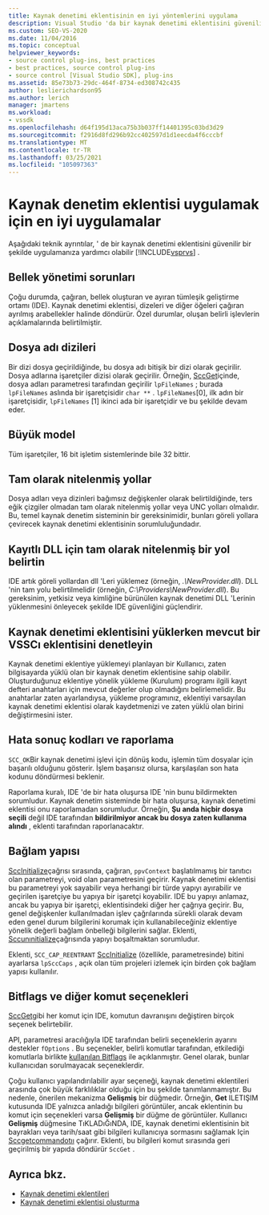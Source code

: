 ```yaml
---
title: Kaynak denetimi eklentisinin en iyi yöntemlerini uygulama
description: Visual Studio 'da bir kaynak denetimi eklentisini güvenilir bir şekilde uygulamanıza yardımcı olması için bu teknik ayrıntıları gözden geçirin.
ms.custom: SEO-VS-2020
ms.date: 11/04/2016
ms.topic: conceptual
helpviewer_keywords:
- source control plug-ins, best practices
- best practices, source control plug-ins
- source control [Visual Studio SDK], plug-ins
ms.assetid: 85e73b73-29dc-464f-8734-ed308742c435
author: leslierichardson95
ms.author: lerich
manager: jmartens
ms.workload:
- vssdk
ms.openlocfilehash: d64f195d13aca75b3b037ff14401395c03bd3d29
ms.sourcegitcommit: f2916d8fd296b92cc402597d1d1eecda4f6cccbf
ms.translationtype: MT
ms.contentlocale: tr-TR
ms.lasthandoff: 03/25/2021
ms.locfileid: "105097363"
---
```

# <a name="best-practices-for-implementing-a-source-control-plug-in"></a>Kaynak denetim eklentisi uygulamak için en iyi uygulamalar
Aşağıdaki teknik ayrıntılar, ' de bir kaynak denetimi eklentisini güvenilir bir şekilde uygulamanıza yardımcı olabilir [!INCLUDE[vsprvs](../code-quality/includes/vsprvs_md.md)] .

## <a name="memory-management-issues"></a>Bellek yönetimi sorunları
 Çoğu durumda, çağıran, bellek oluşturan ve ayıran tümleşik geliştirme ortamı (IDE). Kaynak denetimi eklentisi, dizeleri ve diğer öğeleri çağıran ayrılmış arabellekler halinde döndürür. Özel durumlar, oluşan belirli işlevlerin açıklamalarında belirtilmiştir.

## <a name="arrays-of-file-names"></a>Dosya adı dizileri
 Bir dizi dosya geçirildiğinde, bu dosya adı bitişik bir dizi olarak geçirilir. Dosya adlarına işaretçiler dizisi olarak geçirilir. Örneğin, [SccGet](../extensibility/sccget-function.md)içinde, dosya adları parametresi tarafından geçirilir `lpFileNames` ; burada `lpFileNames` aslında bir işaretçisidir `char **` . `lpFileNames`[0], ilk adın bir işaretçisidir, `lpFileNames` [1] ikinci ada bir işaretçidir ve bu şekilde devam eder.

## <a name="large-model"></a>Büyük model
 Tüm işaretçiler, 16 bit işletim sistemlerinde bile 32 bittir.

## <a name="fully-qualified-paths"></a>Tam olarak nitelenmiş yollar
 Dosya adları veya dizinleri bağımsız değişkenler olarak belirtildiğinde, ters eğik çizgiler olmadan tam olarak nitelenmiş yollar veya UNC yolları olmalıdır. Bu, temel kaynak denetim sisteminin bir gereksinimidir, bunları göreli yollara çevirecek kaynak denetimi eklentisinin sorumluluğundadır.

## <a name="specify-a-fully-qualified-path-for-the-registered-dll"></a>Kayıtlı DLL için tam olarak nitelenmiş bir yol belirtin
 IDE artık göreli yollardan dll 'Leri yüklemez (örneğin, *.\NewProvider.dll*). DLL 'nin tam yolu belirtilmelidir (örneğin, *C:\Providers\NewProvider.dll*). Bu gereksinim, yetkisiz veya kimliğine bürünülen kaynak denetimi DLL 'Lerinin yüklenmesini önleyecek şekilde IDE güvenliğini güçlendirir.

## <a name="check-for-an-existing-vssci-plug-in-when-you-install-your-source-control-plug-in"></a>Kaynak denetimi eklentisini yüklerken mevcut bir VSSCı eklentisini denetleyin
 Kaynak denetimi eklentiye yüklemeyi planlayan bir Kullanıcı, zaten bilgisayarda yüklü olan bir kaynak denetim eklentisine sahip olabilir. Oluşturduğunuz eklentiye yönelik yükleme (Kurulum) programı ilgili kayıt defteri anahtarları için mevcut değerler olup olmadığını belirlemelidir. Bu anahtarlar zaten ayarlandıysa, yükleme programınız, eklentiyi varsayılan kaynak denetimi eklentisi olarak kaydetmenizi ve zaten yüklü olan birini değiştirmesini ister.

## <a name="error-result-codes-and-reporting"></a>Hata sonuç kodları ve raporlama
 `SCC_OK`Bir kaynak denetimi işlevi için dönüş kodu, işlemin tüm dosyalar için başarılı olduğunu gösterir. İşlem başarısız olursa, karşılaşılan son hata kodunu döndürmesi beklenir.

 Raporlama kuralı, IDE 'de bir hata oluşursa IDE 'nin bunu bildirmekten sorumludur. Kaynak denetim sisteminde bir hata oluşursa, kaynak denetimi eklentisi onu raporlamadan sorumludur. Örneğin, **Şu anda hiçbir dosya seçili** değil IDE tarafından **bildirilmiyor ancak bu dosya zaten kullanıma alındı** , eklenti tarafından raporlanacaktır.

## <a name="the-context-structure"></a>Bağlam yapısı
 [SccInitialize](../extensibility/sccinitialize-function.md)çağrısı sırasında, çağıran, `ppvContext` başlatılmamış bir tanıtıcı olan parametreyi, void olan parametresini geçirir. Kaynak denetimi eklentisi bu parametreyi yok sayabilir veya herhangi bir türde yapıyı ayırabilir ve geçirilen işaretçiye bu yapıya bir işaretçi koyabilir. IDE bu yapıyı anlamaz, ancak bu yapıya bir işaretçi, eklentisindeki diğer her çağrıya geçirir. Bu, genel değişkenler kullanılmadan işlev çağrılarında sürekli olarak devam eden genel durum bilgilerini korumak için kullanabileceğiniz eklentiye yönelik değerli bağlam önbelleği bilgilerini sağlar. Eklenti, [Sccunınitialize](../extensibility/sccuninitialize-function.md)çağrısında yapıyı boşaltmaktan sorumludur.

 Eklenti, `SCC_CAP_REENTRANT` [SccInitialize](../extensibility/sccinitialize-function.md) (özellikle, parametresinde) bitini ayarlarsa `lpSccCaps` , açık olan tüm projeleri izlemek için birden çok bağlam yapısı kullanılır.

## <a name="bitflags-and-other-command-options"></a>Bitflags ve diğer komut seçenekleri
 [SccGet](../extensibility/sccget-function.md)gibi her komut için IDE, komutun davranışını değiştiren birçok seçenek belirtebilir.

 API, parametresi aracılığıyla IDE tarafından belirli seçeneklerin ayarını destekler `fOptions` . Bu seçenekler, belirli komutlar tarafından, etkilediği komutlarla birlikte [kullanılan Bitflags](../extensibility/bitflags-used-by-specific-commands.md) ile açıklanmıştır. Genel olarak, bunlar kullanıcıdan sorulmayacak seçeneklerdir.

 Çoğu kullanıcı yapılandırılabilir ayar seçeneği, kaynak denetimi eklentileri arasında çok büyük farklılıklar olduğu için bu şekilde tanımlanmamıştır. Bu nedenle, önerilen mekanizma **Gelişmiş** bir düğmedir. Örneğin, **Get** ILETIŞIM kutusunda IDE yalnızca anladığı bilgileri görüntüler, ancak eklentinin bu komut için seçenekleri varsa **Gelişmiş** bir düğme de görüntüler. Kullanıcı **Gelişmiş** düğmesine TıKLADıĞıNDA, IDE, kaynak denetimi eklentisinin bit bayrakları veya tarih/saat gibi bilgileri kullanıcıya sormasını sağlamak Için [Sccgetcommandotıı](../extensibility/sccgetcommandoptions-function.md) çağırır. Eklenti, bu bilgileri komut sırasında geri geçirilmiş bir yapıda döndürür `SccGet` .

## <a name="see-also"></a>Ayrıca bkz.
- [Kaynak denetimi eklentileri](../extensibility/source-control-plug-ins.md)
- [Kaynak denetimi eklentisi oluşturma](../extensibility/internals/creating-a-source-control-plug-in.md)
